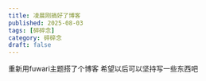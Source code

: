 ```yaml
---
title: 凌晨刚搞好了博客
published: 2025-08-03
tags: [碎碎念]
category: 碎碎念
draft: false
---
```


重新用fuwari主题搭了个博客
希望以后可以坚持写一些东西吧